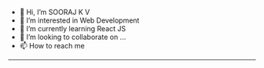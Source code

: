- 👋 Hi, I’m SOORAJ K V
- 👀 I’m interested in Web Development
- 🌱 I’m currently learning React JS
- 💞️ I’m looking to collaborate on ...
- 📫 How to reach me 
      

__________________________________________________________________________________________________________________________
<!---
learn-alone/learn-alone is a ✨ special ✨ repository because its `README.md` (this file) appears on your GitHub profile.
You can click the Preview link to take a look at your changes.
Temp Edit

--->
